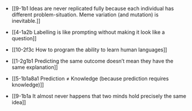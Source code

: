- [[9-1b1 Ideas are never replicated fully because each individual has different problem-situation. Meme variation (and mutation) is inevitable.]]
- [[4-1a2b Labelling is like prompting without making it look like a question]]

- [[10-2f3c How to program the ability to learn human languages]]

- [[1-2g1b1 Predicting the same outcome doesn’t mean they have the same explanation]]
- [[5-1b1a8a1 Prediction ≠ Knowledge (because prediction requires knowledge)]]
- [[9-1b1a It almost never happens that two minds hold precisely the same idea]]
